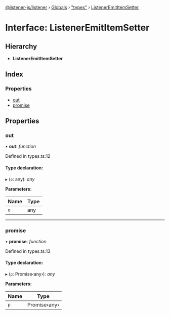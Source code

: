 [@listener-js/listener](../README.md) › [Globals](../globals.md) › ["types"](../modules/_types_.md) › [ListenerEmitItemSetter](_types_.listeneremititemsetter.md)

# Interface: ListenerEmitItemSetter

## Hierarchy

* **ListenerEmitItemSetter**

## Index

### Properties

* [out](_types_.listeneremititemsetter.md#out)
* [promise](_types_.listeneremititemsetter.md#promise)

## Properties

###  out

• **out**: *function*

Defined in types.ts:12

#### Type declaration:

▸ (`o`: any): *any*

**Parameters:**

Name | Type |
------ | ------ |
`o` | any |

___

###  promise

• **promise**: *function*

Defined in types.ts:13

#### Type declaration:

▸ (`p`: Promise‹any›): *any*

**Parameters:**

Name | Type |
------ | ------ |
`p` | Promise‹any› |
